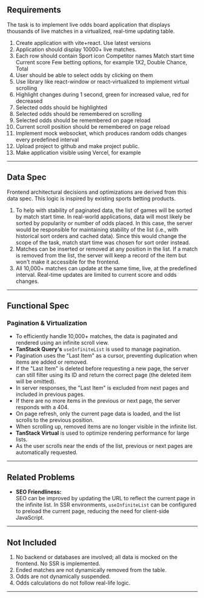 ## Requirements

The task is to implement live odds board application that displays thousands of live
matches in a virtualized, real-time updating table.

1. Create application with vite+react. Use latest versions
2. Application should display 10000+ live matches.
3. Each row should contain
   Sport icon
   Competitor names
   Match start time
   Current score
   Few betting options, for example 1X2, Double Chance, Total
4. User should be able to select odds by clicking on them
5. Use library like react-window or react-virtualized to implement virtual scrolling
6. Highlight changes during 1 second, green for increased value, red for decreased
7. Selected odds should be highlighted
8. Selected odds should be remembered on scrolling
9. Selected odds should be remembered on page reload
10. Current scroll position should be remembered on page reload
11. Implement mock websocket, which produces random odds changes every predefined interval
12. Upload project to github and make project public.
13. Make application visible using Vercel, for example

---

## Data Spec

Frontend architectural decisions and optimizations are derived from this data spec. This logic is inspired by existing sports betting products.

1. To help with stability of paginated data, the list of games will be sorted by match start time. In real-world applications, data will most likely be sorted by popularity or number of odds placed. In this case, the server would be responsible for maintaining stability of the list (i.e., with historical sort orders and cached data). Since this would change the scope of the task, match start time was chosen for sort order instead.
2. Matches can be inserted or removed at any position in the list. If a match is removed from the list, the server will keep a record of the item but won't make it accessible for the frontend.
3. All 10,000+ matches can update at the same time, live, at the predefined interval. Real-time updates are limited to current score and odds changes.

---

## Functional Spec

### Pagination & Virtualization

- To efficiently handle 10,000+ matches, the data is paginated and rendered using an infinite scroll view.
- **TanStack Query's** `useInfiniteList` is used to manage pagination.
- Pagination uses the "Last Item" as a cursor, preventing duplication when items are added or removed.
- If the "Last Item" is deleted before requesting a new page, the server can still filter using its ID and return the correct page (the deleted item will be omitted).
- In server responses, the "Last Item" is excluded from next pages and included in previous pages.
- If there are no more items in the previous or next page, the server responds with a 404.
- On page refresh, only the current page data is loaded, and the list scrolls to the previous position.
- When scrolling up, removed items are no longer visible in the infinite list.
- **TanStack Virtual** is used to optimize rendering performance for large lists.
- As the user scrolls near the ends of the list, previous or next pages are automatically requested.

---

## Related Problems

- **SEO Friendliness:**  
  SEO can be improved by updating the URL to reflect the current page in the infinite list. In SSR environments, `useInfiniteList` can be configured to preload the current page, reducing the need for client-side JavaScript.

---

## Not Included

1. No backend or databases are involved; all data is mocked on the frontend. No SSR is implemented.
2. Ended matches are not dynamically removed from the table.
3. Odds are not dynamically suspended.
4. Odds calculations do not follow real-life logic.

---
